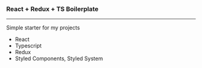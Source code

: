### React + Redux + TS Boilerplate
---------------

Simple starter for my projects

* React
* Typescript
* Redux
* Styled Components, Styled System
